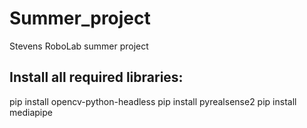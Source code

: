 # Summer_project
Stevens RoboLab summer project

## Install all required libraries:
pip install opencv-python-headless
pip install pyrealsense2
pip install mediapipe
